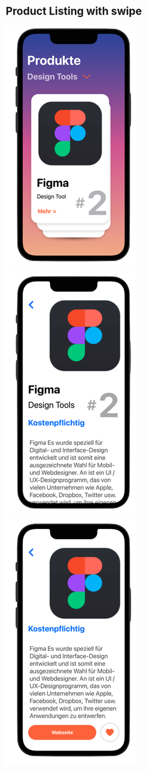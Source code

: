# Product Listing with swipe


![Alt-Text](/ProductListing1.png)
![Alt-Text](/ProductListing2.png)
![Alt-Text](/ProductListing3.png)

